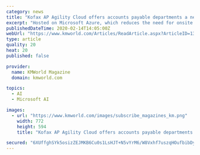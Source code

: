 ```yaml
---
category: news
title: "Kofax AP Agility Cloud offers accounts payable departments a new cloud solution"
excerpt: "Hosted on Microsoft Azure, which reduces the need for onsite IT infrastructure, customers can launch and scale quickly. AP Agility Cloud highlights include: Multichannel Invoice Processing Powered by AI-Driven Capture. AP Agility Cloud pulls invoice data from any source and lets users customize the specifications such as user interface ..."
publishedDateTime: 2020-02-14T14:05:00Z
webUrl: "https://www.kmworld.com/Articles/ReadArticle.aspx?ArticleID=139264"
type: article
quality: 20
heat: 20
published: false

provider:
  name: KMWorld Magazine
  domain: kmworld.com

topics:
  - AI
  - Microsoft AI

images:
  - url: "https://www.kmworld.com/images/subscribe_magazines_km.png"
    width: 772
    height: 594
    title: "Kofax AP Agility Cloud offers accounts payable departments a new cloud solution"

secured: "6XUffghSYk5osizZEJMKB6Cu0s1LsHJT+N5vYrM6/W8Vxhf7uszqHOufbibDyjQ+9Vk3J6Zw90pTXNhq69m/xdzlOYAm5D1T5zwtlPvThAy2y2evQdLB0Xp4PZ7sctPj5x/6u/pbG7dhmurvvQ1lXcXqVpU5VeOfuGgxPD3pl0990Eu6qHFV7XAlRfFU/G7z0IoQc5xIoVj4FVfv20G0pYzJ+mhzyYifijrgXY6xZXYZsBSKMi3xUYvIAUCCrIgke+CY1boFFzeuHXNtwD8OSGOCYAVP+AAIWtblWCWytUWKLDJl3Gv0ItEUKu4yfA8R;YKXY1YsmCVfF4x6A5s7j8A=="
---
```



